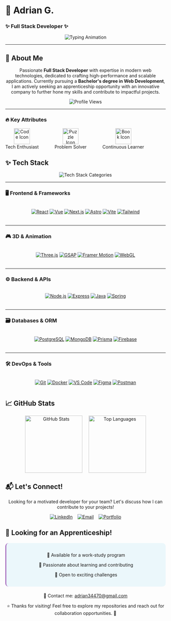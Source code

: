 # 🚀 Adrian G.
### ✨ Full Stack Developer ✨  

<div align="center">
  <img src="https://readme-typing-svg.demolab.com?font=Fira+Code&size=24&duration=2800&pause=400&color=4FC0E8&center=true&vCenter=true&width=500&lines=Passionate+Developer;Tech+Enthusiast;Problem+Solver;Continuous+Learner;Creative+Thinker" alt="Typing Animation" />
</div>

---

## 🌟 About Me  

<p align="center">
  Passionate <strong>Full Stack Developer</strong> with expertise in modern web technologies, dedicated to crafting high-performance and scalable applications. Currently pursuing a <strong>Bachelor's degree in Web Development</strong>, I am actively seeking an apprenticeship opportunity with an innovative company to further hone my skills and contribute to impactful projects.
</p>

<div align="center">
  <img src="https://komarev.com/ghpvc/?username=Addey34&label=Profile+Views&color=4FC0E8&style=flat-square" alt="Profile Views" />
</div>

---

### 🔥 Key Attributes  
<div align="center">
  <div style="display: flex; gap: 50px; flex-wrap: wrap;">
    <div style="text-align: center;">
      <img src="https://media.giphy.com/media/QssGEmpkyEOhBCb7e1/giphy.gif" width="50" alt="Code Icon" />
      <br>
      <span>Tech Enthusiast</span>
    </div>
    <div style="text-align: center;">
      <img src="https://media.giphy.com/media/LnUtcdoDUKHj6/giphy.gif" width="50" alt="Puzzle Icon" />
      <br>
      <span>Problem Solver</span>
    </div>
    <div style="text-align: center;">
      <img src="https://media.giphy.com/media/l0HU7jj0ivEFyZIA0/giphy.gif" width="50" alt="Book Icon" />
      <br>
      <span>Continuous Learner</span>
    </div>
  </div>
</div>

## ✨ Tech Stack

<div align="center">
  <img src="https://readme-typing-svg.demolab.com?font=Fira+Code&size=22&duration=2500&pause=800&color=A569BD&center=true&vCenter=true&width=700&repeat=true&lines=Frontend+%7C+Backend+%7C+3D+%7C+Databases+%7C+Tools" alt="Tech Stack Categories" />
</div>

---

### 🖥️ Frontend & Frameworks
<div align="center" style="display: grid; grid-template-columns: repeat(auto-fit, minmax(100px, 1fr)); gap: 15px; margin: 20px 0;">

[![React](https://img.shields.io/badge/-React-61DAFB?style=for-the-badge&logo=react&logoColor=black&labelColor=282C34)](https://reactjs.org/)
[![Vue](https://img.shields.io/badge/-Vue.js-4FC08D?style=for-the-badge&logo=vue.js&logoColor=white&labelColor=282C34)](https://vuejs.org/)
[![Next.js](https://img.shields.io/badge/-Next.js-000000?style=for-the-badge&logo=next.js&logoColor=white&labelColor=000)](https://nextjs.org/)
[![Astro](https://img.shields.io/badge/-Astro-FF5D00?style=for-the-badge&logo=astro&logoColor=white&labelColor=000)](https://astro.build/)
[![Vite](https://img.shields.io/badge/-Vite-646CFF?style=for-the-badge&logo=vite&logoColor=white&labelColor=282C34)](https://vitejs.dev/)
[![Tailwind](https://img.shields.io/badge/-Tailwind_CSS-38B2AC?style=for-the-badge&logo=tailwind-css&logoColor=white&labelColor=282C34)](https://tailwindcss.com/)

</div>

---

### 🎮 3D & Animation
<div align="center" style="display: grid; grid-template-columns: repeat(auto-fit, minmax(100px, 1fr)); gap: 15px; margin: 20px 0;">

[![Three.js](https://img.shields.io/badge/-Three.js-000000?style=for-the-badge&logo=three.js&logoColor=white&labelColor=000)](https://threejs.org/)
[![GSAP](https://img.shields.io/badge/-GSAP-88CE02?style=for-the-badge&logo=greensock&logoColor=white&labelColor=282C34)](https://greensock.com/gsap/)
[![Framer Motion](https://img.shields.io/badge/-Framer_Motion-0055FF?style=for-the-badge&logo=framer&logoColor=white&labelColor=282C34)](https://www.framer.com/motion/)
[![WebGL](https://img.shields.io/badge/-WebGL-990000?style=for-the-badge&logo=webgl&logoColor=white&labelColor=282C34)](https://developer.mozilla.org/en-US/docs/Web/API/WebGL_API)

</div>

---

### ⚙️ Backend & APIs
<div align="center" style="display: grid; grid-template-columns: repeat(auto-fit, minmax(100px, 1fr)); gap: 15px; margin: 20px 0;">

[![Node.js](https://img.shields.io/badge/-Node.js-339933?style=for-the-badge&logo=node.js&logoColor=white&labelColor=282C34)](https://nodejs.org/)
[![Express](https://img.shields.io/badge/-Express-000000?style=for-the-badge&logo=express&logoColor=white&labelColor=000)](https://expressjs.com/)
[![Java](https://img.shields.io/badge/-Java-007396?style=for-the-badge&logo=java&logoColor=white&labelColor=282C34)](https://www.java.com/)
[![Spring](https://img.shields.io/badge/-Spring-6DB33F?style=for-the-badge&logo=spring&logoColor=white&labelColor=282C34)](https://spring.io/)

</div>

---

### 🗃️ Databases & ORM
<div align="center" style="display: grid; grid-template-columns: repeat(auto-fit, minmax(100px, 1fr)); gap: 15px; margin: 20px 0;">

[![PostgreSQL](https://img.shields.io/badge/-PostgreSQL-4169E1?style=for-the-badge&logo=postgresql&logoColor=white&labelColor=282C34)](https://www.postgresql.org/)
[![MongoDB](https://img.shields.io/badge/-MongoDB-47A248?style=for-the-badge&logo=mongodb&logoColor=white&labelColor=282C34)](https://www.mongodb.com/)
[![Prisma](https://img.shields.io/badge/-Prisma-2D3748?style=for-the-badge&logo=prisma&logoColor=white&labelColor=000)](https://www.prisma.io/)
[![Firebase](https://img.shields.io/badge/-Firebase-FFCA28?style=for-the-badge&logo=firebase&logoColor=black&labelColor=282C34)](https://firebase.google.com/)

</div>

---

### 🛠️ DevOps & Tools
<div align="center" style="display: grid; grid-template-columns: repeat(auto-fit, minmax(100px, 1fr)); gap: 15px; margin: 20px 0;">

[![Git](https://img.shields.io/badge/-Git-F05032?style=for-the-badge&logo=git&logoColor=white&labelColor=282C34)](https://git-scm.com/)
[![Docker](https://img.shields.io/badge/-Docker-2496ED?style=for-the-badge&logo=docker&logoColor=white&labelColor=282C34)](https://www.docker.com/)
[![VS Code](https://img.shields.io/badge/-VS_Code-007ACC?style=for-the-badge&logo=visual-studio-code&logoColor=white&labelColor=282C34)](https://code.visualstudio.com/)
[![Figma](https://img.shields.io/badge/-Figma-F24E1E?style=for-the-badge&logo=figma&logoColor=white&labelColor=282C34)](https://www.figma.com/)
[![Postman](https://img.shields.io/badge/-Postman-FF6C37?style=for-the-badge&logo=postman&logoColor=white&labelColor=282C34)](https://www.postman.com/)

</div>

## 📈 GitHub Stats
<div align="center" style="display: flex; justify-content: center; gap: 20px; flex-wrap: wrap;">
  <img height="180em" src="https://github-readme-stats.vercel.app/api?username=Addey34&show_icons=true&theme=github_dark&count_private=true&hide=prs&include_all_commits=true&bg_color=00000000&title_color=4FC0E8&text_color=A569BD&icon_color=4FC0E8&border_color=A569BD" alt="GitHub Stats" />
  <img height="180em" src="https://github-readme-stats.vercel.app/api/top-langs/?username=Addey34&layout=compact&theme=github_dark&hide=html,css&bg_color=00000000&title_color=4FC0E8&text_color=A569BD&border_color=A569BD" alt="Top Languages" />
</div>

## 📬 Let's Connect!
<p align="center">
  Looking for a motivated developer for your team? Let's discuss how I can contribute to your projects!
</p>

<div align="center" style="display: flex; justify-content: center; gap: 15px; flex-wrap: wrap; margin-bottom: 20px;">
  <a href="https://www.linkedin.com/in/adrianguichard/">
    <img src="https://img.shields.io/badge/LinkedIn-0A66C2?style=for-the-badge&logo=linkedin&logoColor=white" alt="LinkedIn" />
  </a>
  <a href="mailto:adrian34470@gmail.com">
    <img src="https://img.shields.io/badge/Email-D14836?style=for-the-badge&logo=gmail&logoColor=white" alt="Email" />
  </a>
  <a href="https://adrianguichard.com">
    <img src="https://img.shields.io/badge/Portfolio-FFA500?style=for-the-badge&logo=world&logoColor=white" alt="Portfolio" />
  </a>
</div>

## 🎯 Looking for an Apprenticeship!
<div align="center" style="background: rgba(79, 192, 232, 0.1); padding: 15px; border-radius: 10px; border-left: 3px solid #A569BD; margin: 20px 0; max-width: 600px; margin-left: auto; margin-right: auto;">
  <p>🔹 Available for a work-study program</p>
  <p>🔹 Passionate about learning and contributing</p>
  <p>🔹 Open to exciting challenges</p>
</div>

<p align="center">
  📩 Contact me: <a href="mailto:adrian34470@gmail.com">adrian34470@gmail.com</a>
</p>

<p align="center">
  ⭐ Thanks for visiting! Feel free to explore my repositories and reach out for collaboration opportunities. 🚀
</p>
